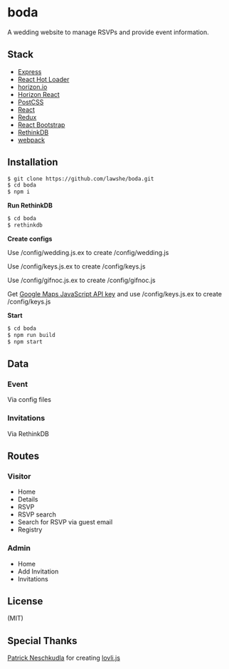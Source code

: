 # boda
A wedding website to manage RSVPs and provide event information.

## Stack
*   [Express](https://expressjs.com/)
*   [React Hot Loader](https://github.com/gaearon/react-hot-loader)
*   [horizon.io](http://horizon.io/)
*   [Horizon React](https://github.com/flipace/horizon-react)
*   [PostCSS](https://github.com/postcss/postcss)
*   [React](https://facebook.github.io/react/)
*   [Redux](https://github.com/reactjs/redux)
*   [React Bootstrap](https://react-bootstrap.github.io/)
*   [RethinkDB](https://github.com/rethinkdb/horizon)
*   [webpack](https://github.com/webpack/webpack)


## Installation
``` bash
$ git clone https://github.com/lawshe/boda.git
$ cd boda
$ npm i
```

**Run RethinkDB**
``` bash
$ cd boda
$ rethinkdb
```

**Create configs**

Use /config/wedding.js.ex to create /config/wedding.js

Use /config/keys.js.ex to create /config/keys.js

Use /config/gifnoc.js.ex to create /config/gifnoc.js

Get [Google Maps JavaScript API key](https://developers.google.com/maps/documentation/javascript/get-api-key) and use /config/keys.js.ex to create /config/keys.js

**Start**
``` bash
$ cd boda
$ npm run build
$ npm start
```

## Data
### Event
Via config files

### Invitations
Via RethinkDB

## Routes
### Visitor
*   Home
*   Details
*   RSVP
*   RSVP search
 *   Search for RSVP via guest email
*   Registry

### Admin
*   Home
*   Add Invitation
*   Invitations

## License
(MIT)

## Special Thanks
[Patrick Neschkudla](https://github.com/flipace) for creating [lovli.js](https://github.com/flipace/lovli.js)
